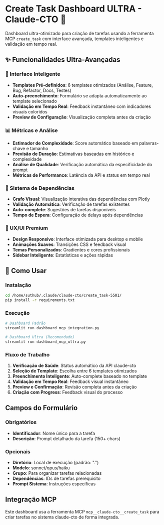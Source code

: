 # Create Task Dashboard ULTRA - Claude-CTO 🚀

Dashboard ultra-otimizado para criação de tarefas usando a ferramenta MCP `create_task` com interface avançada, templates inteligentes e validação em tempo real.

## ✨ Funcionalidades Ultra-Avançadas

### 🎯 Interface Inteligente
- **Templates Pré-definidos**: 6 templates otimizados (Análise, Feature, Bug, Refactor, Docs, Testes)
- **Auto-preenchimento**: Formulário se adapta automaticamente ao template selecionado
- **Validação em Tempo Real**: Feedback instantâneo com indicadores visuais coloridos
- **Preview de Configuração**: Visualização completa antes da criação

### 📊 Métricas e Análise
- **Estimador de Complexidade**: Score automático baseado em palavras-chave e tamanho
- **Previsão de Duração**: Estimativas baseadas em histórico e complexidade
- **Análise de Qualidade**: Verificação automática da especificidade do prompt
- **Métricas de Performance**: Latência da API e status em tempo real

### 🔗 Sistema de Dependências
- **Grafo Visual**: Visualização interativa das dependências com Plotly
- **Validação Automática**: Verificação de tarefas existentes
- **Auto-complete**: Sugestões de tarefas disponíveis
- **Tempo de Espera**: Configuração de delays após dependências

### 🎨 UX/UI Premium
- **Design Responsivo**: Interface otimizada para desktop e mobile
- **Animações Suaves**: Transições CSS e feedback visual
- **Temas Personalizados**: Gradientes e cores profissionais
- **Sidebar Inteligente**: Estatísticas e ações rápidas

## 🚀 Como Usar

### Instalação
```bash
cd /home/suthub/.claude/claude-cto/create_task-5501/
pip install -r requirements.txt
```

### Execução
```bash
# Dashboard Padrão
streamlit run dashboard_mcp_integration.py

# Dashboard Ultra (Recomendado)
streamlit run dashboard_mcp_ultra.py
```

### Fluxo de Trabalho
1. **Verificação de Saúde**: Status automático da API claude-cto
2. **Seleção de Template**: Escolha entre 6 templates otimizados
3. **Preenchimento Inteligente**: Auto-complete baseado no template
4. **Validação em Tempo Real**: Feedback visual instantâneo
5. **Preview e Confirmação**: Revisão completa antes da criação
6. **Criação com Progress**: Feedback visual do processo

## Campos do Formulário

### Obrigatórios
- **Identificador**: Nome único para a tarefa
- **Descrição**: Prompt detalhado da tarefa (150+ chars)

### Opcionais
- **Diretório**: Local de execução (padrão: ".")
- **Modelo**: sonnet/opus/haiku
- **Grupo**: Para organizar tarefas relacionadas
- **Dependências**: IDs de tarefas prerequisito
- **Prompt Sistema**: Instruções específicas

## Integração MCP

Este dashboard usa a ferramenta MCP `mcp__claude-cto__create_task` para criar tarefas no sistema claude-cto de forma integrada.